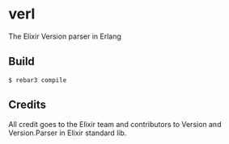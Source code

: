 verl
=====

The Elixir Version parser in Erlang

Build
-----

    $ rebar3 compile

Credits
-------
  All credit goes to the Elixir team and contributors to Version and
  Version.Parser in Elixir standard lib.
